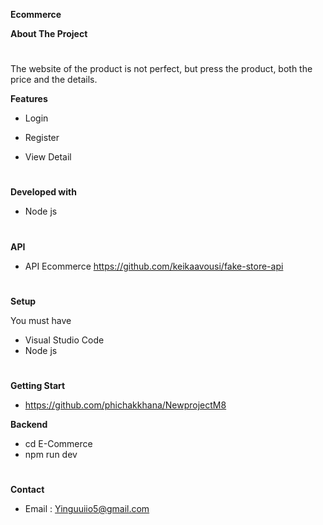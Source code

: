 **Ecommerce**


**About The Project**

#

The website of the product is not perfect, but press the product, both the price and the details.


**Features**



* Login

* Register

* View Detail

#

**Developed with**


* Node js
#


**API** 

* API Ecommerce https://github.com/keikaavousi/fake-store-api
#

**Setup**

You must have 

* Visual Studio Code
* Node js

#

**Getting Start**

* https://github.com/phichakkhana/NewprojectM8

**Backend**
* cd E-Commerce
* npm run dev

#

**Contact**

* Email : Yinguuiio5@gmail.com














